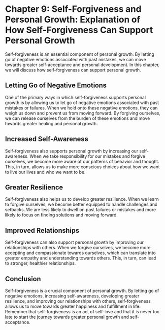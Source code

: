Chapter 9: Self-Forgiveness and Personal Growth: Explanation of How Self-Forgiveness Can Support Personal Growth
================================================================================================================

Self-forgiveness is an essential component of personal growth. By letting go of negative emotions associated with past mistakes, we can move towards greater self-acceptance and personal development. In this chapter, we will discuss how self-forgiveness can support personal growth.

Letting Go of Negative Emotions
-------------------------------

One of the primary ways in which self-forgiveness supports personal growth is by allowing us to let go of negative emotions associated with past mistakes or failures. When we hold onto these negative emotions, they can weigh us down and prevent us from moving forward. By forgiving ourselves, we can release ourselves from the burden of these emotions and move towards greater healing and personal growth.

Increased Self-Awareness
------------------------

Self-forgiveness also supports personal growth by increasing our self-awareness. When we take responsibility for our mistakes and forgive ourselves, we become more aware of our patterns of behavior and thought. This, in turn, allows us to make more conscious choices about how we want to live our lives and who we want to be.

Greater Resilience
------------------

Self-forgiveness also helps us to develop greater resilience. When we learn to forgive ourselves, we become better equipped to handle challenges and setbacks. We are less likely to dwell on past failures or mistakes and more likely to focus on finding solutions and moving forward.

Improved Relationships
----------------------

Self-forgiveness can also support personal growth by improving our relationships with others. When we forgive ourselves, we become more accepting and compassionate towards ourselves, which can translate into greater empathy and understanding towards others. This, in turn, can lead to stronger, healthier relationships.

Conclusion
----------

Self-forgiveness is a crucial component of personal growth. By letting go of negative emotions, increasing self-awareness, developing greater resilience, and improving our relationships with others, self-forgiveness allows us to move towards greater happiness and fulfillment in life. Remember that self-forgiveness is an act of self-love and that it is never too late to start the journey towards greater personal growth and self-acceptance.
